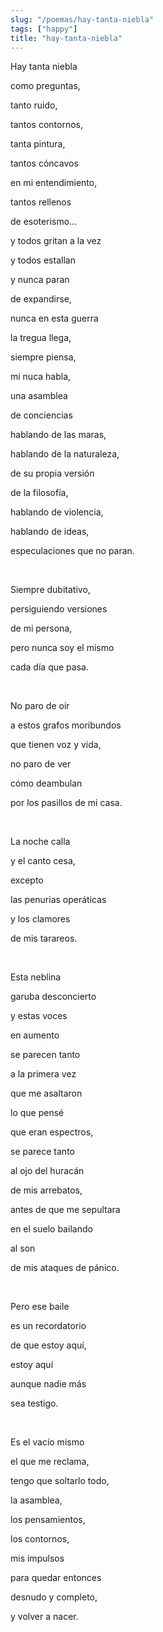 ```yaml
---
slug: "/poemas/hay-tanta-niebla"
tags: ["happy"]
title: "hay-tanta-niebla"
---
```

Hay tanta niebla

como preguntas,

tanto ruido,

tantos contornos,

tanta pintura,

tantos cóncavos

en mi entendimiento,

tantos rellenos

de esoterismo...

y todos gritan a la vez

y todos estallan

y nunca paran

de expandirse,

nunca en esta guerra

la tregua llega,

siempre piensa,

mi nuca habla,

una asamblea

de conciencias

hablando de las maras,

hablando de la naturaleza,

de su propia versión

de la filosofía,

hablando de violencia,

hablando de ideas,

especulaciones que no paran.

&nbsp;

Siempre dubitativo,

persiguiendo versiones

de mi persona,

pero nunca soy el mismo

cada día que pasa.

&nbsp;

No paro de oir

a estos grafos moribundos

que tienen voz y vida,

no paro de ver

cómo deambulan

por los pasillos de mi casa.

&nbsp;

La noche calla

y el canto cesa,

excepto

las penurias operáticas

y los clamores

de mis tarareos.

&nbsp;

Esta neblina

garuba desconcierto

y estas voces

en aumento

se parecen tanto

a la primera vez

que me asaltaron

lo que pensé

que eran espectros,

se parece tanto

al ojo del huracán

de mis arrebatos,

antes de que me sepultara

en el suelo bailando

al son

de mis ataques de pánico.

&nbsp;

Pero ese baile

es un recordatorio

de que estoy aquí,

estoy aquí

aunque nadie más

sea testigo.

&nbsp;

Es el vacío mismo

el que me reclama,

tengo que soltarlo todo,

la asamblea,

los pensamientos,

los contornos,

mis impulsos

para quedar entonces

desnudo y completo,

y volver a nacer.